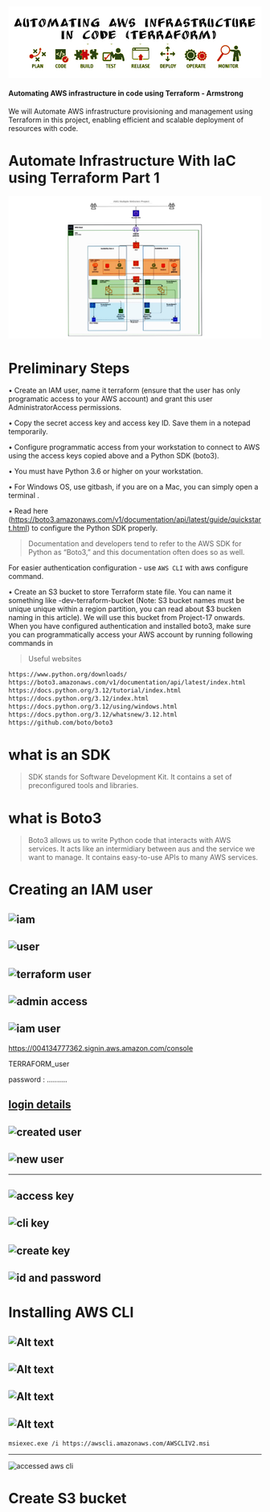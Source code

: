 ![header](<images/New Project.png>)

#### Automating AWS infrastructure in code using Terraform - Armstrong

We will Automate AWS infrastructure provisioning and management using Terraform in this project, enabling efficient and scalable deployment of resources with code.

# Automate Infrastructure With laC using Terraform Part 1

![structure](images/structure.jpg)

# Preliminary Steps

• Create an IAM user, name it terraform (ensure that the user has only programatic access to your AWS account) and grant this user AdministratorAccess permissions. 

• Copy the secret access key and access key ID. Save them in a notepad temporarily.

• Configure programmatic access from your workstation to connect to AWS using the access keys copied above and a Python SDK (boto3). 

• You must have Python 3.6 or higher on your workstation.

• For Windows OS, use gitbash, if you are on a Mac, you can simply open a terminal . 

• Read here (https://boto3.amazonaws.com/v1/documentation/api/latest/guide/quickstart.html) to configure the Python SDK properly.

> Documentation and developers tend to refer to the AWS SDK for Python as “Boto3,” and this documentation often does so as well.

For easier authentication configuration - use 
 ```AWS CLI``` with aws configure command.

• Create an S3 bucket to store Terraform state file. You can name it something like <yourname>-dev-terraform-bucket (Note: S3 bucket names must be unique unique within a region partition, you can read about $3 bucken naming in this article). We will use this bucket from Project-17 onwards.
When you have configured authentication and installed boto3, make sure you can programmatically access your AWS account by running following commands in

>Useful websites
```
https://www.python.org/downloads/
https://boto3.amazonaws.com/v1/documentation/api/latest/index.html
https://docs.python.org/3.12/tutorial/index.html
https://docs.python.org/3.12/index.html
https://docs.python.org/3.12/using/windows.html
https://docs.python.org/3.12/whatsnew/3.12.html
https://github.com/boto/boto3
```
# what is an SDK
> SDK stands for Software Development Kit. It contains a set of preconfigured tools and libraries.

# what is Boto3

> Boto3 allows us to write Python code that interacts with AWS services. It acts like an intermidiary between aus and the service we want to manage. It contains easy-to-use APIs to many AWS services.


# Creating an IAM user

![iam](<images/iam - Copy.jpg>)
---
![user](<images/user - Copy.jpg>)
---
![terraform user](<images/user terraform - Copy.jpg>)
---
![admin access](<images/admin access.jpg>)
---
![iam user](<images/iam user.jpg>)
---

https://004134777362.signin.aws.amazon.com/console

TERRAFORM_user

password : ..........

[login details](<images/iam credentials.txt>)
---
![created user](<images/user created.jpg>)
---
![new user](<images/new user.jpg>)
---
---

![access key](<images/create access key.jpg>)
---
![cli key](<images/cli access key.jpg>)
---
![create key](<images/create key.jpg>)
---
![id and password](images/id.jpg)
---


# Installing AWS CLI

![Alt text](<images/cli get started.jpg>)
---
![Alt text](<images/cli install.jpg>)
---
![Alt text](<images/run cli.jpg>)
---
![Alt text](<images/aws cli.jpg>)
---

```
msiexec.exe /i https://awscli.amazonaws.com/AWSCLIV2.msi
```
---
![accessed aws cli](images/accessed.jpg)

# Create S3 bucket


























